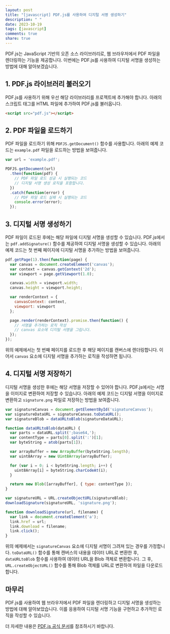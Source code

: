 ```yaml
---
layout: post
title: "[javascript] PDF.js를 사용하여 디지털 서명 생성하기"
description: " "
date: 2023-10-19
tags: [javascript]
comments: true
share: true
---
```


PDF.js는 JavaScript 기반의 오픈 소스 라이브러리로, 웹 브라우저에서 PDF 파일을 렌더링하는 기능을 제공합니다. 이번에는 PDF.js를 사용하여 디지털 서명을 생성하는 방법에 대해 알아보겠습니다.

## 1. PDF.js 라이브러리 불러오기

PDF.js를 사용하기 위해 우선 해당 라이브러리를 프로젝트에 추가해야 합니다. 아래의 스크립트 태그를 HTML 파일에 추가하여 PDF.js를 불러옵니다.

```html
<script src="pdf.js"></script>
```

## 2. PDF 파일을 로드하기

PDF 파일을 로드하기 위해 `PDFJS.getDocument()` 함수를 사용합니다. 아래의 예제 코드는 `example.pdf` 파일을 로드하는 방법을 보여줍니다.

```javascript
var url = 'example.pdf';

PDFJS.getDocument(url)
  .then(function(pdf) {
    // PDF 파일 로드 성공 시 실행되는 코드
    // 디지털 서명 생성 로직을 포함합니다.
  })
  .catch(function(error) {
    // PDF 파일 로드 실패 시 실행되는 코드
    console.error(error);
  });
```

## 3. 디지털 서명 생성하기

PDF 파일이 로드된 후에는 해당 파일에 디지털 서명을 생성할 수 있습니다. PDF.js에서는 `pdf.addSignature()` 함수를 제공하여 디지털 서명을 생성할 수 있습니다. 아래의 예제 코드는 첫 번째 페이지에 디지털 서명을 추가하는 방법을 보여줍니다.

```javascript
pdf.getPage(1).then(function(page) {
  var canvas = document.createElement('canvas');
  var context = canvas.getContext('2d');
  var viewport = page.getViewport(1.0);

  canvas.width = viewport.width;
  canvas.height = viewport.height;

  var renderContext = {
    canvasContext: context,
    viewport: viewport
  };

  page.render(renderContext).promise.then(function() {
    // 서명을 추가하는 로직 작성
    // canvas 요소에 디지털 서명을 그립니다.
  });
});
```

위의 예제에서는 첫 번째 페이지를 로드한 후 해당 페이지를 캔버스에 렌더링합니다. 이어서 `canvas` 요소에 디지털 서명을 추가하는 로직을 작성하면 됩니다.

## 4. 디지털 서명 저장하기

디지털 서명을 생성한 후에는 해당 서명을 저장할 수 있어야 합니다. PDF.js에서는 서명을 이미지로 변환하여 저장할 수 있습니다. 아래의 예제 코드는 디지털 서명을 이미지로 변환하고 `signature.png` 파일로 저장하는 방법을 보여줍니다.

```javascript
var signatureCanvas = document.getElementById('signatureCanvas');
var signatureDataURL = signatureCanvas.toDataURL();
var signatureBlob = dataURLtoBlob(signatureDataURL);

function dataURLtoBlob(dataURL) {
  var parts = dataURL.split(';base64,');
  var contentType = parts[0].split(':')[1];
  var byteString = atob(parts[1]);

  var arrayBuffer = new ArrayBuffer(byteString.length);
  var uint8Array = new Uint8Array(arrayBuffer);

  for (var i = 0; i < byteString.length; i++) {
    uint8Array[i] = byteString.charCodeAt(i);
  }

  return new Blob([arrayBuffer], { type: contentType });
}

var signatureURL = URL.createObjectURL(signatureBlob);
downloadSignature(signatureURL, 'signature.png');

function downloadSignature(url, filename) {
  var link = document.createElement('a');
  link.href = url;
  link.download = filename;
  link.click();
}
```

위의 예제에서는 `signatureCanvas` 요소에 디지털 서명이 그려져 있는 경우를 가정합니다. `toDataURL()` 함수를 통해 캔버스의 내용을 데이터 URL로 변환한 후, `dataURLtoBlob` 함수를 사용하여 데이터 URL을 Blob 객체로 변환합니다. 그 후, `URL.createObjectURL()` 함수를 통해 Blob 객체를 URL로 변환하여 파일을 다운로드합니다.

## 마무리

PDF.js를 사용하여 웹 브라우저에서 PDF 파일을 렌더링하고 디지털 서명을 생성하는 방법에 대해 알아보았습니다. 이를 응용하여 디지털 서명 기능을 구현하고 추가적인 로직을 작성할 수 있습니다.

더 자세한 내용은 [PDF.js 공식 문서](https://mozilla.github.io/pdf.js/)를 참조하시기 바랍니다.